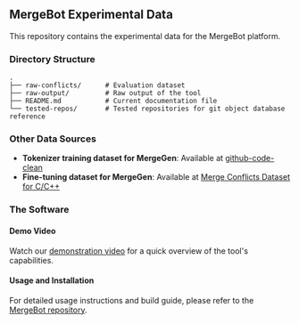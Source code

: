 ## MergeBot Experimental Data

This repository contains the experimental data for the MergeBot platform.

### Directory Structure

```shell
.
├── raw-conflicts/      # Evaluation dataset
├── raw-output/         # Raw output of the tool
├── README.md           # Current documentation file
└── tested-repos/       # Tested repositories for git object database reference
```

### Other Data Sources

- **Tokenizer training dataset for MergeGen**: Available at [github-code-clean](https://huggingface.co/datasets/codeparrot/github-code-clean)
- **Fine-tuning dataset for MergeGen**: Available at [Merge Conflicts Dataset for C/C++](https://doi.org/10.5281/zenodo.14334405)

### The Software

#### Demo Video

Watch our [demonstration video](https://drive.whalien.space/s/OpS9) for a quick overview of the tool's capabilities.

#### Usage and Installation

For detailed usage instructions and build guide, please refer to the [MergeBot repository](https://github.com/whaliendev/mergebot).
